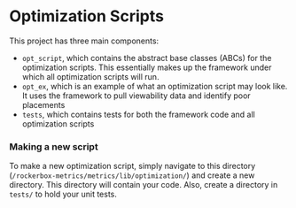 # Optimization Scripts

This project has three main components:
- `opt_script`, which contains the abstract base classes (ABCs) for the optimization scripts. This essentially makes up the framework under which all optimization scripts will run.
- `opt_ex`, which is an example of what an optimization script may look like. It uses the framework to pull viewability data and identify poor placements
- `tests`, which contains tests for both the framework code and all optimization scripts

### Making a new script

To make a new optimization script, simply navigate to this directory (`/rockerbox-metrics/metrics/lib/optimization/`) and create a new directory. This directory will contain your code. Also, create a directory in `tests/` to hold your unit tests.
